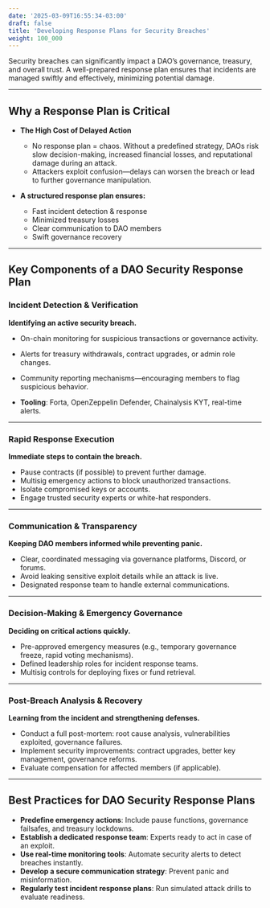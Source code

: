 ```yaml
---
date: '2025-03-09T16:55:34-03:00'
draft: false
title: 'Developing Response Plans for Security Breaches'
weight: 100_000
---
```


Security breaches can significantly impact a DAO’s governance, treasury, and overall trust. A well-prepared response plan ensures that incidents are managed swiftly and effectively, minimizing potential damage.

---

## **Why a Response Plan is Critical**  

- **The High Cost of Delayed Action**  
  - No response plan = chaos. Without a predefined strategy, DAOs risk slow decision-making, increased financial losses, and reputational damage during an attack.  
  - Attackers exploit confusion—delays can worsen the breach or lead to further governance manipulation.  

- **A structured response plan ensures:**
  - Fast incident detection & response
  - Minimized treasury losses
  - Clear communication to DAO members
  - Swift governance recovery  

---

## **Key Components of a DAO Security Response Plan**  

### **Incident Detection & Verification**  
**Identifying an active security breach.**  
  - On-chain monitoring for suspicious transactions or governance activity.  
  - Alerts for treasury withdrawals, contract upgrades, or admin role changes.
  - Community reporting mechanisms—encouraging members to flag suspicious behavior.  

- **Tooling**: Forta, OpenZeppelin Defender, Chainalysis KYT, real-time alerts.  

---

### **Rapid Response Execution**  
**Immediate steps to contain the breach.**  
  - Pause contracts (if possible) to prevent further damage.  
  - Multisig emergency actions to block unauthorized transactions.  
  - Isolate compromised keys or accounts.
  - Engage trusted security experts or white-hat responders.

---

### **Communication & Transparency**  
**Keeping DAO members informed while preventing panic.**  
  - Clear, coordinated messaging via governance platforms, Discord, or forums.  
  - Avoid leaking sensitive exploit details while an attack is live.  
  - Designated response team to handle external communications.  

---

### **Decision-Making & Emergency Governance**  
**Deciding on critical actions quickly.**  
  - Pre-approved emergency measures (e.g., temporary governance freeze, rapid voting mechanisms).  
  - Defined leadership roles for incident response teams.  
  - Multisig controls for deploying fixes or fund retrieval.

---

### **Post-Breach Analysis & Recovery**  
**Learning from the incident and strengthening defenses.**  
  - Conduct a full post-mortem: root cause analysis, vulnerabilities exploited, governance failures.  
  - Implement security improvements: contract upgrades, better key management, governance reforms.  
  - Evaluate compensation for affected members (if applicable).  

---

## **Best Practices for DAO Security Response Plans**  

- **Predefine emergency actions**: Include pause functions, governance failsafes, and treasury lockdowns.  
- **Establish a dedicated response team**: Experts ready to act in case of an exploit.  
- **Use real-time monitoring tools**: Automate security alerts to detect breaches instantly.  
- **Develop a secure communication strategy**: Prevent panic and misinformation.  
- **Regularly test incident response plans**: Run simulated attack drills to evaluate readiness.  

